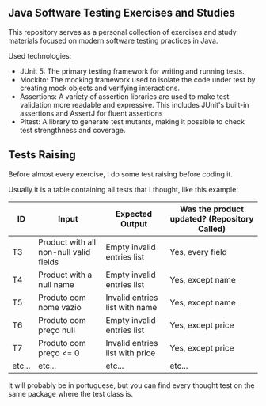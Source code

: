 ## Java Software Testing Exercises and Studies

This repository serves as a personal collection of exercises and study materials focused on modern software testing practices in Java.

Used technologies:

- JUnit 5: The primary testing framework for writing and running tests.
- Mockito: The mocking framework used to isolate the code under test by creating mock objects and verifying interactions.
- Assertions: A variety of assertion libraries are used to make test validation more readable and expressive. This includes JUnit's built-in assertions and AssertJ for fluent assertions
- Pitest: A library to generate test mutants, making it possible to check test strengthness and coverage.

## Tests Raising

Before almost every exercise, I do some test raising before coding it.

Usually it is a table containing all tests that I thought, like this example:

| ID     | Input                                  | Expected Output                 | Was the product updated? (Repository Called) |
|--------|----------------------------------------|---------------------------------|----------------------------------------------|
| T3     | Product with all non-null valid fields | Empty invalid entries list      | Yes, every field                             |
| T4     | Product with a null name               | Empty invalid entries list      | Yes, except name                             |
| T5     | Produto com nome vazio                 | Invalid entries list with name  | Yes, except name                             |
| T6     | Produto com preço null                 | Empty invalid entries list      | Yes, except price                            |
| T7     | Produto com preço <= 0                 | Invalid entries list with price | Yes, except price                            |
| etc... | etc...                                 | etc...                          | etc...                                       |

It will probably be in portuguese, but you can find every thought test on the same package where the test class is.
